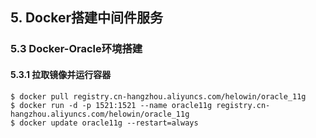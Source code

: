 ## 5. Docker搭建中间件服务
### 5.3 Docker-Oracle环境搭建
#### 5.3.1 拉取镜像并运行容器

```shell
$ docker pull registry.cn-hangzhou.aliyuncs.com/helowin/oracle_11g 
$ docker run -d -p 1521:1521 --name oracle11g registry.cn-hangzhou.aliyuncs.com/helowin/oracle_11g
$ docker update oracle11g --restart=always
```
